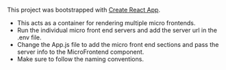 This project was bootstrapped with [Create React App](https://github.com/facebook/create-react-app).

* This acts as a container for rendering multiple micro frontends.
* Run the individual micro front end servers and add the server url in the .env file.
* Change the App.js file to add the micro front end sections and pass the server info to the MicroFrontend component.
* Make sure to follow the naming conventions.
